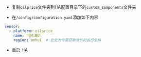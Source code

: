 

* 复制`oilprice`文件夹到HA配置目录下的`custom_components`文件夹

* 在`/config/configuration.yaml`添加如下内容

```yaml
sensor:
  - platform: oilprice
    name: 当地油价
    region: anhui  # 此处为你要获取油价的省份全拼
```
* 重启 HA
